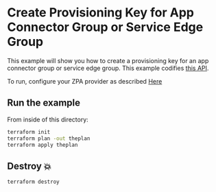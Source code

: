 
# Create Provisioning Key for App Connector Group or Service Edge Group

This example will show you how to create a provisioning key for an app connector group or service edge group.
This example codifies [this API](https://help.zscaler.com/zpa/api-reference#/provisioningKey-controller).

To run, configure your ZPA provider as described [Here](https://github.com/zscaler/terraform-provider-zpa/blob/master/docs/index.html.markdown)

## Run the example

From inside of this directory:

```bash
terraform init
terraform plan -out theplan
terraform apply theplan
```

## Destroy 💥

```bash
terraform destroy
```
